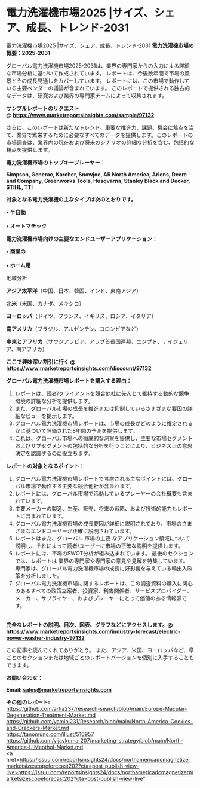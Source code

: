 # 電力洗濯機市場2025 |サイズ、シェア、成長、トレンド-2031
電力洗濯機市場2025 |サイズ、シェア、成長、トレンド-2031
<strong><b>電力洗濯機市場の概要：2025-2031</b></strong>

グローバル電力洗濯機市場2025-2031は、業界の専門家からの入力による詳細な市場分析に基づいて作成されています。 レポートは、今後数年間で市場の風景とその成長見通しをカバーしています。 レポートには、この市場で動作している主要ベンダーの議論が含まれています。 このレポートで提供される独占的なデータは、研究および業界の専門家チームによって収集されます。

<strong>サンプルレポートのリクエスト @ <a href=https://www.marketreportsinsights.com/sample/97132>https://www.marketreportsinsights.com/sample/97132</a></strong>

さらに、このレポートは新たなトレンド、重要な推進力、課題、機会に焦点を当て、業界で繁栄するために必要なすべてのデータを提供します。このレポートの市場調査は、業界内の現在および将来のシナリオの詳細な分析を含む、包括的な視点を提供します。

<strong>電力洗濯機市場のトップキープレーヤー：</strong>

<strong>Simpson, Generac, Karcher, Snowjoe, AR North America, Ariens, Deere and Company, Greenworks Tools, Husqvarna, Stanley Black and Decker, STIHL, TTI</strong>

<strong><b>対象となる電力洗濯機の主なタイプは次のとおりです。</b></strong>

<strong>• 半自動<br><br>• オートマチック</strong>

<strong><b>電力洗濯機市場向けの主要なエンドユーザーアプリケーション：</b></strong>

<strong>• 商業の<br><br>• ホーム用</strong>

 地域分析

<strong><b>アジア太平洋</b></strong>（中国、日本、韓国、インド、東南アジア）

<strong><b>北米</b></strong>（米国、カナダ、メキシコ）

<strong><b>ヨーロッパ</b></strong>（ドイツ、フランス、イギリス、ロシア、イタリア）

<strong><b>南アメリカ</b></strong>（ブラジル、アルゼンチン、コロンビアなど）

<strong><b>中東とアフリカ</b></strong>（サウジアラビア、アラブ首長国連邦、エジプト、ナイジェリア、南アフリカ）

<strong>ここで興味深い割引に行く @ <a href=https://www.marketreportsinsights.com/discount/97132>https://www.marketreportsinsights.com/discount/97132</a></strong>

<strong><b>グローバル電力洗濯機市場レポートを購入する理由：</b></strong>
<ol>
  <li>レポートは、読者/クライアントを競合他社に先んじて維持する動的な競争環境の詳細な分析を提供します。</li>
  <li>また、グローバル市場の成長を推進または抑制しているさまざまな要因の詳細なビューを提示します。</li>
  <li>グローバル電力洗濯機市場レポートは、市場の成長がどのように推定されるかに基づいて評価された8年間の予測を提供します。</li>
  <li>これは、グローバル市場への徹底的な洞察を提供し、主要な市場セグメントおよびサブセグメントの包括的な分析を行うことにより、ビジネス上の意思決定を認識するのに役立ちます。</li>
</ol>
<strong><b>レポートの対象となるポイント：</b></strong>
<ol>
  <li>グローバル電力洗濯機市場レポートで考慮される主なポイントには、グローバル市場で動作する主要な競合他社が含まれます。</li>
  <li>レポートには、グローバル市場で活動しているプレーヤーの会社概要も含まれています。</li>
  <li>主要メーカーの製造、生産、販売、将来の戦略、および技術的能力もレポートに含まれています。</li>
  <li>グローバル電力洗濯機市場の成長要因が詳細に説明されており、市場のさまざまなエンドユーザーが正確に説明されています。</li>
  <li>レポートはまた、グローバル 市場の主要 なアプリケーション領域について説明し、それによって読者/ユーザーに市場の正確な説明を提供します。</li>
  <li>レポートには、市場のSWOT分析が組み込まれています。 最後のセクションでは、レポートは 業界の専門家や専門家の意見や見解を特集しています。 専門家は、グローバル電力洗濯機市場の成長に好影響を与えている輸出入政策を分析しました。</li>
  <li>グローバル電力洗濯機市場に関するレポートは、この調査資料の購入に関心のあるすべての政策立案者、投資家、利害関係者、サービスプロバイダー、メーカー、サプライヤー、およびプレーヤーにとって価値のある情報源です。</li>
</ol><br>
<strong>完全なレポートの説明、目次、図表、グラフなどにアクセスします。@ <a href=https://www.marketreportsinsights.com/industry-forecast/electric-power-washer-industry-97132>https://www.marketreportsinsights.com/industry-forecast/electric-power-washer-industry-97132</a></strong>

この記事を読んでくれてありがとう。 また、アジア、米国、ヨーロッパなど、章ごとのセクションまたは地域ごとのレポートバージョンを個別に入手することもできます。

<strong><b>お問い合わせ：</b></strong>

<strong>Email: </strong><a href=mailto:sales@marketreportsinsights.com><strong>sales@marketreportsinsights.com</strong></a>

<strong>その他のレポート:</strong>
<br>
<a href=https://github.com/arha237/research-search/blob/main/Europe-Macular-Degeneration-Treatment-Market.md>https://github.com/arha237/research-search/blob/main/Europe-Macular-Degeneration-Treatment-Market.md</a>
<br>
<a href=https://github.com/yamini231/Research/blob/main/North-America-Cookies-and-Crackers-Market.md>https://github.com/yamini231/Research/blob/main/North-America-Cookies-and-Crackers-Market.md</a>
<br>
<a href=https://tanomuno.com/illust/510957>https://tanomuno.com/illust/510957</a>
<br>
<a href=https://github.com/vijaykumar207/marketing-strategy/blob/main/North-America-L-Menthol-Market.md>https://github.com/vijaykumar207/marketing-strategy/blob/main/North-America-L-Menthol-Market.md</a>
<br>
<a href=https://issuu.com/reportsinsights24/docs/northamericadcmagnetizermarketsizescopeforecast202?cta=post-publish-view-live>https://issuu.com/reportsinsights24/docs/northamericadcmagnetizermarketsizescopeforecast202?cta=post-publish-view-live</a>"
